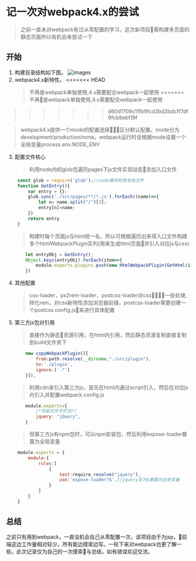 # 记一次对webpack4.x的尝试

>之前一直未对webpack有过从零配置的学习，这次新项目需构建多页面的静态页面所以有机会来尝试一下

## 开始
1. 构建目录结构如下图。
![images](https://github.com/sky-hu-10/bargain_static/blob/master/images/catalogue.png)
2. webpack4.x新特性。
<<<<<<< HEAD
   >不再是webpack单独使用,4.x需要配合webpack一起使用
=======
   >不再是webpack单独使用,4.x需要配合webpack一起使用
>>>>>>> d60d1709c11fb9fcd3bd2bdc1f7df9fcb8ebf19f

   >webpack4.x提供一个mode的配置选择区分默认配置。mode分为development/production/none。webpack运行时会根据mode设置一个全局变量process.env.NODE_ENV
3. 配置文件核心
   >利用node内的glob包遍历pages下js文件实现动态添加入口文件

   ``` js
    const glob = require('glob');//node模块检索本地文件
    function GetEntry(){
        var entry = {};
        glob.sync('./src/pages/**/*.js').forEach((name)=>{
            let n= name.split("/")[3];
            entry[n]=name;
        })
        return entry
    }
   ```

    >构建时每个页面js与html统一名，所以可根据遍历出来得入口文件构建多个htmlWebpackPlugin实列(用来生成html页面并引入对应js与css)

    ```javascript
        let entryObj = GetEntry();
        Object.keys(entryObj).forEach(item=>{
            module.exports.plugins.push(new HtmlWebpackPligin(GetHtml(item,entryObj[item])))
        })
    ```
4. 其他配置
    > css-loader，px2rem-loader，postcss-loader对css一些处理,转化rem，对css新特性添加浏览器前缀，postcss-loader需要创建一个postcss.config.js来进行具体配置
5. 第三方js包对引用
    >直接作为静态资源引用，在html内引用，然后静态资源复制直接复制到build文件夹下

    ```javascript
        new copyWebpackPlugin([{
            from:path.resolve(__dirname,"./src/plugin"),
            to:'./plugin',
            ignore:['.*']
        }]),
    ```

    >利用cdn来引入第三方js，首先在html内通过script引入，然后在对应js内引入并配置webpack.config.js

    ```js
        module.exports={
            /*外部文件不打包*/
            jquery: "jQuery",
        }
    ```
    >但第三方js有npm包时，可以npm安装包，然后利用expose-loader暴露为全局变量

    ```js
     module.exports = {
         module:{
             rules:[
                 {
                     test:require.resolve("jquery"),
                     use:'expose-loader?$',//jquery变为$暴露为全局变量
                 }
             ]
         }
     }
    ```

## 总结
  之前只有用到webpack，一直没机会自己从零配置一次，该项目由于为jsp，前端这边工作量相对较少。所有能边摸索边写。一轮下来对webpack也更了解一些。此次记录仅为自己的一次摸索与总结，如有错误欢迎交流。

